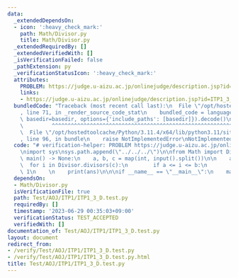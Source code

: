 ```yaml
---
data:
  _extendedDependsOn:
  - icon: ':heavy_check_mark:'
    path: Math/Divisor.py
    title: Math/Divisor.py
  _extendedRequiredBy: []
  _extendedVerifiedWith: []
  _isVerificationFailed: false
  _pathExtension: py
  _verificationStatusIcon: ':heavy_check_mark:'
  attributes:
    PROBLEM: https://judge.u-aizu.ac.jp/onlinejudge/description.jsp?id=ITP1_3_D
    links:
    - https://judge.u-aizu.ac.jp/onlinejudge/description.jsp?id=ITP1_3_D
  bundledCode: "Traceback (most recent call last):\n  File \"/opt/hostedtoolcache/Python/3.11.4/x64/lib/python3.11/site-packages/onlinejudge_verify/documentation/build.py\"\
    , line 71, in _render_source_code_stat\n    bundled_code = language.bundle(stat.path,\
    \ basedir=basedir, options={'include_paths': [basedir]}).decode()\n          \
    \         ^^^^^^^^^^^^^^^^^^^^^^^^^^^^^^^^^^^^^^^^^^^^^^^^^^^^^^^^^^^^^^^^^^^^^^^^^^^^^^^^^\n\
    \  File \"/opt/hostedtoolcache/Python/3.11.4/x64/lib/python3.11/site-packages/onlinejudge_verify/languages/python.py\"\
    , line 96, in bundle\n    raise NotImplementedError\nNotImplementedError\n"
  code: "# verification-helper: PROBLEM https://judge.u-aizu.ac.jp/onlinejudge/description.jsp?id=ITP1_3_D\n\
    \nimport sys\nsys.path.append(\"../../../\")\n\nfrom Math import Divisor\n\ndef\
    \ main() -> None:\n    a, b, c = map(int, input().split())\n\n    ans = 0\n  \
    \  for i in Divisor.divisors(c):\n        if a <= i <= b:\n            ans +=\
    \ 1\n    \n    print(ans)\n\n\nif __name__ == \"__main__\":\n    main()"
  dependsOn:
  - Math/Divisor.py
  isVerificationFile: true
  path: Test/AOJ/ITP1/ITP1_3_D.test.py
  requiredBy: []
  timestamp: '2023-06-29 00:35:03+09:00'
  verificationStatus: TEST_ACCEPTED
  verifiedWith: []
documentation_of: Test/AOJ/ITP1/ITP1_3_D.test.py
layout: document
redirect_from:
- /verify/Test/AOJ/ITP1/ITP1_3_D.test.py
- /verify/Test/AOJ/ITP1/ITP1_3_D.test.py.html
title: Test/AOJ/ITP1/ITP1_3_D.test.py
---
```

